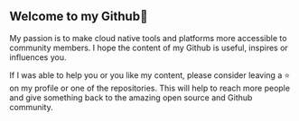 ## Welcome to my Github👋

My passion is to make cloud native tools and platforms more accessible to community members. I hope the content of my Github is useful, inspires or influences you.

If I was able to help you or you like my content, please consider leaving a ⭐ on my profile or one of the repositories. This will help to reach more people and give something back to the amazing open source and Github community.